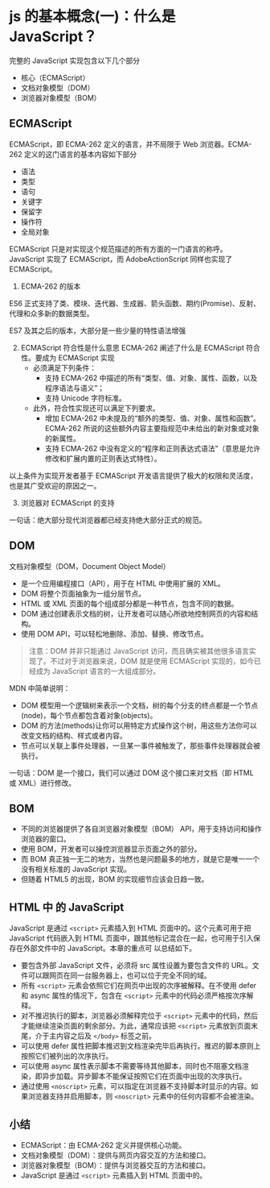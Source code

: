 # js 的基本概念(一)：什么是 JavaScript？

完整的 JavaScript 实现包含以下几个部分

- 核心（ECMAScript）
- 文档对象模型（DOM）
- 浏览器对象模型（BOM）

## ECMAScript

ECMAScript，即 ECMA-262 定义的语言，并不局限于 Web 浏览器。ECMA-262 定义的这门语言的基本内容如下部分

- 语法
- 类型
- 语句
- 关键字
- 保留字
- 操作符
- 全局对象

ECMAScript 只是对实现这个规范描述的所有方面的一门语言的称呼。JavaScript 实现了 ECMAScript，而 AdobeActionScript 同样也实现了 ECMAScript。

1. ECMA-262 的版本

ES6 正式支持了类、模块、迭代器、生成器、箭头函数、期约(Promise)、反射、代理和众多新的数据类型。

ES7 及其之后的版本，大部分是一些少量的特性语法增强

2. ECMAScript 符合性是什么意思
   ECMA-262 阐述了什么是 ECMAScript 符合性。要成为 ECMAScript 实现
   - 必须满足下列条件：
     - 支持 ECMA-262 中描述的所有“类型、值、对象、属性、函数，以及程序语法与语义”；
     - 支持 Unicode 字符标准。
   - 此外，符合性实现还可以满足下列要求。
     - 增加 ECMA-262 中未提及的“额外的类型、值、对象、属性和函数”。ECMA-262 所说的这些额外内容主要指规范中未给出的新对象或对象的新属性。
     - 支持 ECMA-262 中没有定义的“程序和正则表达式语法”（意思是允许修改和扩展内置的正则表达式特性）。

以上条件为实现开发者基于 ECMAScript 开发语言提供了极大的权限和灵活度，也是其广受欢迎的原因之一。

3. 浏览器对 ECMAScript 的支持

一句话：绝大部分现代浏览器都已经支持绝大部分正式的规范。

## DOM

文档对象模型（DOM，Document Object Model）

- 是一个应用编程接口（API），用于在 HTML 中使用扩展的 XML。
- DOM 将整个页面抽象为一组分层节点。
- HTML 或 XML 页面的每个组成部分都是一种节点，包含不同的数据。
- DOM 通过创建表示文档的树，让开发者可以随心所欲地控制网页的内容和结构。
- 使用 DOM API，可以轻松地删除、添加、替换、修改节点。

> 注意：DOM 并非只能通过 JavaScript 访问，而且确实被其他很多语言实现了。不过对于浏览器来说，DOM 就是使用 ECMAScript 实现的，如今已经成为 JavaScript 语言的一大组成部分。

MDN 中简单说明：

- DOM 模型用一个逻辑树来表示一个文档，树的每个分支的终点都是一个节点(node)，每个节点都包含着对象(objects)。
- DOM 的方法(methods)让你可以用特定方式操作这个树，用这些方法你可以改变文档的结构、样式或者内容。
- 节点可以关联上事件处理器，一旦某一事件被触发了，那些事件处理器就会被执行。

一句话：DOM 是一个接口，我们可以通过 DOM 这个接口来对文档（即 HTML 或 XML）进行修改。

## BOM

- 不同的浏览器提供了各自浏览器对象模型（BOM） API，用于支持访问和操作浏览器的窗口。
- 使用 BOM，开发者可以操控浏览器显示页面之外的部分。
- 而 BOM 真正独一无二的地方，当然也是问题最多的地方，就是它是唯一一个没有相关标准的 JavaScript 实现。
- 但随着 HTML5 的出现，BOM 的实现细节应该会日趋一致。

## HTML 中 的 JavaScript

JavaScript 是通过 `<script>` 元素插入到 HTML 页面中的。这个元素可用于把 JavaScript 代码嵌入到
HTML 页面中，跟其他标记混合在一起，也可用于引入保存在外部文件中的 JavaScript。本章的重点可
以总结如下。

- 要包含外部 JavaScript 文件，必须将 src 属性设置为要包含文件的 URL。文件可以跟网页在同一台服务器上，也可以位于完全不同的域。
- 所有 `<script>` 元素会依照它们在网页中出现的次序被解释。在不使用 defer 和 async 属性的情况下，包含在 `<script>` 元素中的代码必须严格按次序解释。
- 对不推迟执行的脚本，浏览器必须解释完位于 `<script>` 元素中的代码，然后才能继续渲染页面的剩余部分。为此，通常应该把 `<script>` 元素放到页面末尾，介于主内容之后及 `</body>` 标签之前。
- 可以使用 defer 属性把脚本推迟到文档渲染完毕后再执行。推迟的脚本原则上按照它们被列出的次序执行。
- 可以使用 async 属性表示脚本不需要等待其他脚本，同时也不阻塞文档渲染，即异步加载。异步脚本不能保证按照它们在页面中出现的次序执行。
- 通过使用 `<noscript>` 元素，可以指定在浏览器不支持脚本时显示的内容。如果浏览器支持并启用脚本，则 `<noscript>` 元素中的任何内容都不会被渲染。

## 小结

- ECMAScript：由 ECMA-262 定义并提供核心功能。
- 文档对象模型（DOM）：提供与网页内容交互的方法和接口。
- 浏览器对象模型（BOM）：提供与浏览器交互的方法和接口。
- JavaScript 是通过 `<script>` 元素插入到 HTML 页面中的。
